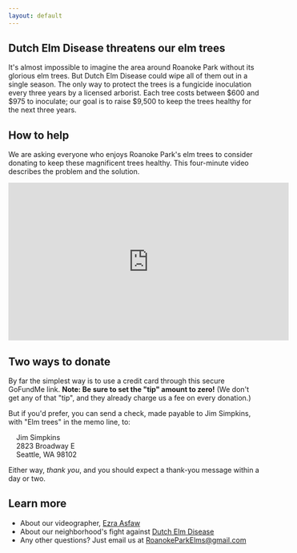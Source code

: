 ```yaml
---
layout: default
---
```


## Dutch Elm Disease threatens our elm trees

It's almost impossible to imagine the area around Roanoke Park without its glorious elm trees. But Dutch Elm Disease could wipe all of them out in a single season. The only way to protect the trees is a fungicide inoculation every three years by a licensed arborist. Each tree costs between $600 and $975 to inoculate; our goal is to raise $9,500 to keep the trees healthy for the next three years.

## How to help

We are asking everyone who enjoys Roanoke Park's elm trees to consider donating to keep these magnificent trees healthy. This four-minute video describes the problem and the solution.

<!-- Center the video -->
<div class="container">
<iframe width="560" height="315" src="https://www.youtube.com/embed/IMr0vxVy5Ug?si=SiZWNoX5hREH59_0" title="YouTube video player" frameborder="0" allow="accelerometer; autoplay; clipboard-write; encrypted-media; gyroscope; picture-in-picture; web-share" referrerpolicy="strict-origin-when-cross-origin" allowfullscreen></iframe>
</div>

## Two ways to donate

By far the simplest way is to use a credit card through this secure GoFundMe link. **Note: Be sure to set the "tip" amount to zero!** (We don't get any of that "tip", and they already charge us a fee on every donation.)

<div class="gfm-embed" data-url="https://www.gofundme.com/f/help-protect-roanoke-parks-elms/widget/medium?sharesheet=fundraiser sidebar&attribution_id=undefined"></div><script defer src="https://www.gofundme.com/static/js/embed.js"></script>



But if you'd prefer, you can send a check, made payable to Jim Simpkins, with "Elm trees" in the memo line, to:


&nbsp;&nbsp;&nbsp; Jim Simpkins<br/>
&nbsp;&nbsp;&nbsp; 2823 Broadway E<br/>
&nbsp;&nbsp;&nbsp; Seattle, WA 98102

Either way, *thank you*, and you should expect a thank-you message within a day or two.

## Learn more
- About our videographer, [Ezra Asfaw](./videographer.html)<br/>
- About our neighborhood's fight against [Dutch Elm Disease](./learn-more.html)<br/>
- Any other questions? Just email us at RoanokeParkElms@gmail.com
